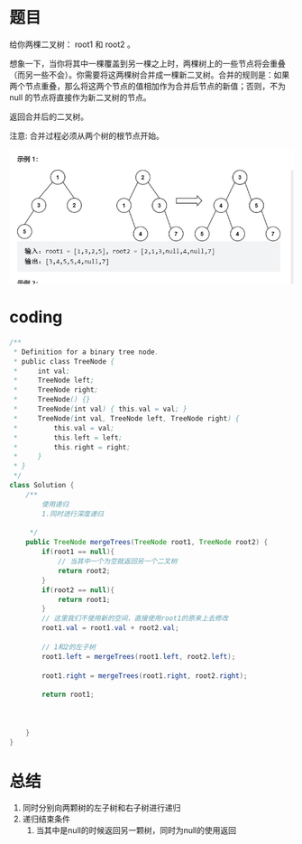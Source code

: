 # 题目
给你两棵二叉树： root1 和 root2 。

想象一下，当你将其中一棵覆盖到另一棵之上时，两棵树上的一些节点将会重叠（而另一些不会）。你需要将这两棵树合并成一棵新二叉树。合并的规则是：如果两个节点重叠，那么将这两个节点的值相加作为合并后节点的新值；否则，不为 null 的节点将直接作为新二叉树的节点。

返回合并后的二叉树。

注意: 合并过程必须从两个树的根节点开始。

![](../img/2023-02-19-23-05-04.png)


# coding
```java
/**
 * Definition for a binary tree node.
 * public class TreeNode {
 *     int val;
 *     TreeNode left;
 *     TreeNode right;
 *     TreeNode() {}
 *     TreeNode(int val) { this.val = val; }
 *     TreeNode(int val, TreeNode left, TreeNode right) {
 *         this.val = val;
 *         this.left = left;
 *         this.right = right;
 *     }
 * }
 */
class Solution {
    /**
        使用递归
        1.同时进行深度递归

     */
    public TreeNode mergeTrees(TreeNode root1, TreeNode root2) {
        if(root1 == null){
            // 当其中一个为空就返回另一个二叉树
            return root2;
        }
        if(root2 == null){
            return root1;
        }
        // 这里我们不使用新的空间，直接使用root1的原来上去修改
        root1.val = root1.val + root2.val;

        // 1和2的左子树
        root1.left = mergeTrees(root1.left, root2.left);

        root1.right = mergeTrees(root1.right, root2.right);

        return root1;



    }
}

```


# 总结
1. 同时分别向两颗树的左子树和右子树进行递归
2. 递归结束条件
   1. 当其中是null的时候返回另一颗树，同时为null的使用返回
   